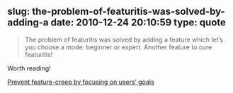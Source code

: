 slug: the-problem-of-featuritis-was-solved-by-adding-a
date: 2010-12-24 20:10:59
type: quote
---

> The problem of featuritis was solved by adding a feature which let’s you choose a mode: beginner or expert. Another feature to cure featuritis!

Worth reading!

 [Prevent feature-creep by focusing on users’ goals](http://www.jankoatwarpspeed.com/post/2010/12/23/feature-creep-users-goals.aspx)
